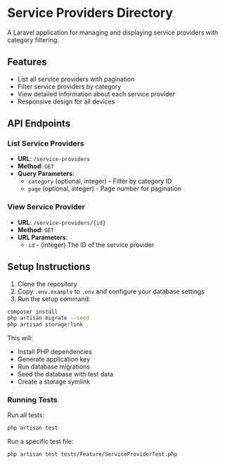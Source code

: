 # Service Providers Directory

A Laravel application for managing and displaying service providers with category filtering.

## Features

- List all service providers with pagination
- Filter service providers by category
- View detailed information about each service provider
- Responsive design for all devices

## API Endpoints

### List Service Providers
- **URL**: `/service-providers`
- **Method**: `GET`
- **Query Parameters**:
  - `category` (optional, integer) - Filter by category ID
  - `page` (optional, integer) - Page number for pagination

### View Service Provider
- **URL**: `/service-providers/{id}`
- **Method**: `GET`
- **URL Parameters**:
  - `id` - (integer) The ID of the service provider

## Setup Instructions

1. Clone the repository
2. Copy `.env.example` to `.env` and configure your database settings
3. Run the setup command:

```bash
composer install
php artisan migrate --seed
php artisan storage:link
```

This will:

- Install PHP dependencies
- Generate application key
- Run database migrations
- Seed the database with test data
- Create a storage symlink

### Running Tests

Run all tests:

```bash
php artisan test
```

Run a specific test file:

```bash
php artisan test tests/Feature/ServiceProviderTest.php
```
